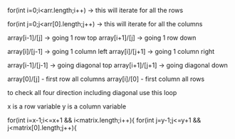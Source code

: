 for(int i=0;i<arr.length;i++)   -> this will iterate for all the rows

for(int j=0;j<arr[0].length;j++)   -> this will iterate for all the columns

array[i-1]/[j]   -> going 1 row top
array[i+1]/[j]   -> going 1 row down

array[i]/[j-1]   -> going 1 column left
array[i]/[j+1]   -> going 1 column right

array[i-1]/[j-1] -> going diagonal top
array[i+1]/[j+1] -> going diagonal down

array[0]/[j] - first row all columns
array[i]/[0] - first column all rows

to check all four direction including diagonal use this loop

x is a row variable
y is a column variable

for(int i=x-1;i<=x+1 && i<matrix.length;i++){
    for(int j=y-1;j<=y+1 && j<matrix[0].length;j++){
      
